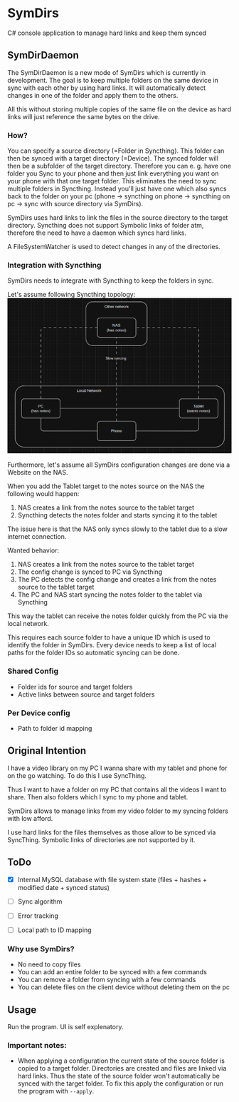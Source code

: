 # SymDirs
C# console application to manage hard links and keep them synced

## SymDirDaemon
The SymDirDaemon is a new mode of SymDirs which is currently in development.
The goal is to keep multiple folders on the same device in sync with each other by using hard links.
It will automatically detect changes in one of the folder and apply them to the others.

All this without storing multiple copies of the same file on the device as hard links will just reference the same bytes on the drive.

### How?
You can specify a source directory (=Folder in Syncthing). This folder can then be synced with a target directory (=Device).
The synced folder will then be a subfolder of the target directory.
Therefore you can e. g. have one folder you Sync to your phone and then just link everything you want on your phone with that one target folder.
This eliminates the need to sync multiple folders in Syncthing. Instead you'll just have one which also syncs back to the folder on your pc (phone -> syncthing on phone -> syncthing on pc -> sync with source directory via SymDirs).

SymDirs uses hard links to link the files in the source directory to the target directory. Syncthing does not support Symbolic links of folder atm, therefore the need to have a daemon which syncs hard links.

A FileSystemWatcher is used to detect changes in any of the directories.

### Integration with Syncthing
SymDirs needs to integrate with Syncthing to keep the folders in sync.

Let's assume following Syncthing topology:
![topology.png](topology.png)

Furthermore, let's assume all SymDirs configuration changes are done via a Website on the NAS.

When you add the Tablet target to the notes source on the NAS the following would happen:
1. NAS creates a link from the notes source to the tablet target
2. Syncthing detects the notes folder and starts syncing it to the tablet

The issue here is that the NAS only syncs slowly to the tablet due to a slow internet connection.

Wanted behavior:
1. NAS creates a link from the notes source to the tablet target
2. The config change is synced to PC via Syncthing
3. The PC detects the config change and creates a link from the notes source to the tablet target
4. The PC and NAS start syncing the notes folder to the tablet via Syncthing

This way the tablet can receive the notes folder quickly from the PC via the local network.

This requires each source folder to have a unique ID which is used to identify the folder in SymDirs.
Every device needs to keep a list of local paths for the folder IDs so automatic syncing can be done.

### Shared Config
- Folder ids for source and target folders
- Active links between source and target folders

### Per Device config
- Path to folder id mapping

## Original Intention
I have a video library on my PC I wanna share with my tablet and phone for on the go watching. To do this I use SyncThing.

Thus I want to have a folder on my PC that contains all the videos I want to share. Then also folders which I sync to my phone and tablet.

SymDirs allows to manage links from my video folder to my syncing folders with low afford.

I use hard links for the files themselves as those allow to be synced via SyncThing. Symbolic links of directories are not supported by it.

## ToDo
- [x] Internal MySQL database with file system state (files + hashes + modified date + synced status)
- [ ] Sync algorithm
- [ ] Error tracking
- [ ] Local path to ID mapping


### Why use SymDirs?
- No need to copy files
- You can add an entire folder to be synced with a few commands
- You can remove a folder from syncing with a few commands
- You can delete files on the client device without deleting them on the pc

## Usage
Run the program. UI is self explenatory.

### Important notes:
- When applying a configuration the current state of the source folder is copied to a target folder. Directories are created and files are linked via hard links. Thus the state of the source folder won't automatically be synced with the target folder. To fix this apply the configuration or run the program with `--apply`.